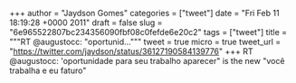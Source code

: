 
+++
author = "Jaydson Gomes"
categories = ["tweet"]
date = "Fri Feb 11 18:19:28 +0000 2011"
draft = false
slug = "6e965522807bc234356090fbf08c0fefde6e20c2"
tags = ["tweet"]
title = """RT @augustocc: "oportunid..."""
tweet = true
micro = true
tweet_url = "https://twitter.com/jaydson/status/36127190584139776"
+++
RT @augustocc: 'oportunidade para seu trabalho aparecer" is the new "você trabalha e eu faturo"
